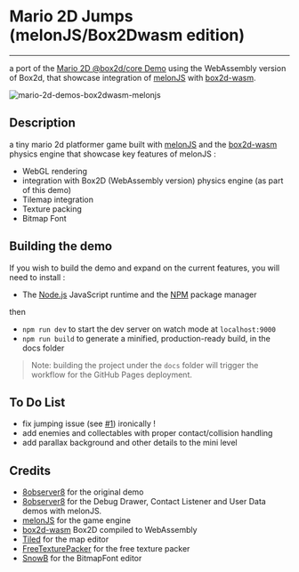 # Mario 2D Jumps (melonJS/Box2Dwasm edition)
--------------------------------------
a port of the [Mario 2D @box2d/core Demo](https://github.com/obiot/mario-2d-jumps-box2dcore-melonjs) using the WebAssembly version of Box2d, that showcase integration of [melonJS](http://melonjs.org) with [box2d-wasm](https://github.com/Birch-san/box2d-wasm).

![mario-2d-demos-box2dwasm-melonjs](https://github.com/obiot/mario-2d-jumps-box2dwasm-melonjs/assets/4033090/18cd8255-172f-4340-99c6-78e430a0ac37)

Description
-------------------------------------------------------------------------------
a tiny mario 2d platformer game built with [melonJS](http://melonjs.org) and the [box2d-wasm](https://github.com/Birch-san/box2d-wasm) physics engine that showcase key features of melonJS :
* WebGL rendering
* integration with Box2D (WebAssembly version) physics engine (as part of this demo)
* Tilemap integration
* Texture packing
* Bitmap Font

Building the demo
-------------------------------------------------------------------------------

If you wish to build the demo and expand on the current features, you will need to install :

- The [Node.js](http://nodejs.org/) JavaScript runtime and the [NPM](https://npmjs.org/) package manager

then 
- `npm run dev` to start the dev server on watch mode at `localhost:9000`
- `npm run build` to generate a minified, production-ready build, in the docs folder

> Note: building the project under the `docs` folder will trigger the workflow for the GitHub Pages deployment.

To Do List
-------------------------------------------------------------------------------
- fix jumping issue (see [#1](https://github.com/obiot/mario-2d-jumps-box2dcore-melonjs/issues/1)) ironically !
- add enemies and collectables with proper contact/collision handling
- add parallax background and other details to the mini level

Credits
-------------------------------------------------------------------------------
- [8observer8](https://8observer8.github.io) for the original demo
- [8observer8](https://github.com/8Observer8/falling-box-contact-listener-user-data-box2dwasm-melonjs-js) for the Debug Drawer, Contact Listener and User Data demos with melonJS.
- [melonJS](http://melonjs.org) for the game engine
- [box2d-wasm](https://www.npmjs.com/package/box2d-wasm) Box2D compiled to WebAssembly
- [Tiled](https://www.mapeditor.org/) for the map editor
- [FreeTexturePacker](http://free-tex-packer.com) for the free texture packer
- [SnowB](https://snowb.org) for the BitmapFont editor
